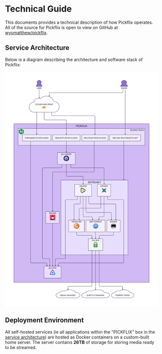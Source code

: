 # Technical Guide

This documents provides a technical description of how Pickflix operates. All of
the source for Pickflix is open to view on GitHub at
[wyomatthew/pickflix](https://github.com/wyomatthew/pickflix).

## Service Architecture

Below is a diagram describing the architecture and software stack of Pickflix:

<img src="images/diagram.svg" alt="Pickflix Architecture Diagram" stroke="none" fill="none"/>

## Deployment Environment

All self-hosted services (ie all applications within the "PICKFLIX" box in the
[service architecture](#service-architecture)) are hosted as Docker containers
on a custom-built home server. The server contains **26TB** of storage for
storing media ready to be streamed.

